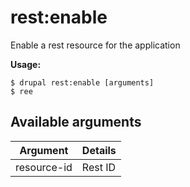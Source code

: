 # rest:enable
Enable a rest resource for the application

**Usage:**
```
$ drupal rest:enable [arguments] 
$ ree  
```

## Available arguments
Argument | Details
---------|-------------
resource-id | Rest ID
